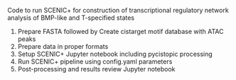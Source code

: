 Code to run SCENIC+ for construction of transcriptional regulatory network analysis of BMP-like and T-specified states

1. Prepare FASTA followed by Create cistarget motif database with ATAC peaks
2. Prepare data in proper formats
3. Setup SCENIC+ Jupyter notebook including pycistopic processing
4. Run SCENIC+ pipeline using config.yaml parameters
5. Post-processing and results review Jupyter notebook
